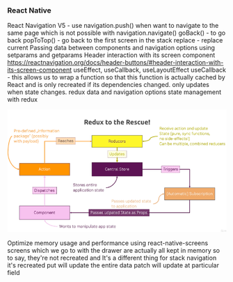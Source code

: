 ### React Native

React Navigation V5 -
use navigation.push() when want to navigate to the same page which is not possible with navigation.navigate()
goBack() - to go back
popToTop() - go back to the first screen in the stack
replace - replace current
Passing data between components and navigation options using setparams and getparams
Header interaction with its screen component
https://reactnavigation.org/docs/header-buttons/#header-interaction-with-its-screen-component
useEffect, useCallback, useLayoutEffect
useCallback - this allows us to wrap a function so that this function is actually cached by React and is only recreated if its dependencies changed. only updates when state changes.
redux data and navigation options
state management with redux

<img src="https://github.com/vikassharma96/react-native-aaps/blob/meals-app/app/assets/images/redux.png" />

Optimize memory usage and performance using react-native-screens
screens which we go to with the drawer are actually all kept in memory so to say, they're not recreated and It's a different thing for stack navigation it's recreated
put will update the entire data patch will update at particular field
